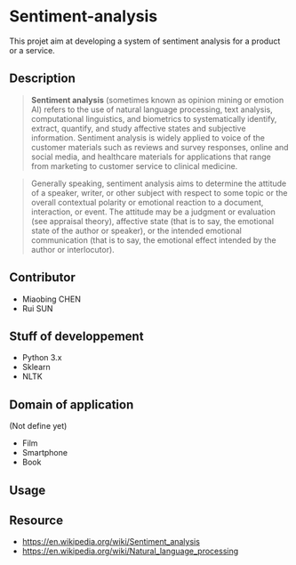 # Sentiment-analysis
This projet aim at developing a system of sentiment analysis for a product or a service. 

## Description
>**Sentiment analysis** (sometimes known as opinion mining or emotion AI) refers to the use of natural language processing, text analysis, computational linguistics, and biometrics to systematically identify, extract, quantify, and study affective states and subjective information. Sentiment analysis is widely applied to voice of the customer materials such as reviews and survey responses, online and social media, and healthcare materials for applications that range from marketing to customer service to clinical medicine.  
  
>Generally speaking, sentiment analysis aims to determine the attitude of a speaker, writer, or other subject with respect to some topic or the overall contextual polarity or emotional reaction to a document, interaction, or event. The attitude may be a judgment or evaluation (see appraisal theory), affective state (that is to say, the emotional state of the author or speaker), or the intended emotional communication (that is to say, the emotional effect intended by the author or interlocutor).

## Contributor
* Miaobing CHEN
* Rui SUN

## Stuff of developpement
* Python 3.x
* Sklearn
* NLTK

## Domain of application
(Not define yet)  
* Film
* Smartphone
* Book

## Usage


## Resource
* https://en.wikipedia.org/wiki/Sentiment_analysis
* https://en.wikipedia.org/wiki/Natural_language_processing
